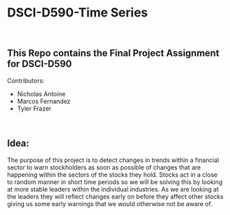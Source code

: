 # DSCI-D590-Time Series
<br>

## This Repo contains the Final Project Assignment for DSCI-D590

Contributors:
- Nicholas Antoine
- Marcos Fernandez
- Tyler Frazer

<br>

## Idea:
The purpose of this project is to detect changes in trends within a financial sector to warn stockholders as soon as possible of changes that are happening within the sectors of the stocks they hold. Stocks act in a close to random manner in short time periods so we will be solving this by looking at more stable leaders within the individual industries. As we are looking at the leaders they will reflect changes early on before they affect other stocks giving us some early warnings that we would otherwise not be aware of.
